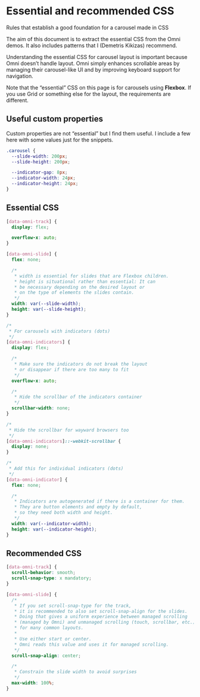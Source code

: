 
Essential and recommended CSS
================================================================================

Rules that establish a good foundation for a carousel made in CSS

The aim of this document is to extract the essential CSS from the Omni demos.
It also includes patterns that I (Demetris Kikizas) recommend.

Understanding the essential CSS for carousel layout is important because Omni
doesn’t handle layout. Omni simply enhances scrollable areas by managing their
carousel-like UI and by improving keyboard support for navigation.

Note that the “essential” CSS on this page is for carousels using **Flexbox**.
If you use Grid or something else for the layout, the requirements are different.


Useful custom properties
----------------------------------------

Custom properties are not “essential” but I find them useful.
I include a few here with some values just for the snippets.

```css
.carousel {
  --slide-width: 200px;
  --slide-height: 200px;

  --indicator-gap: 8px;
  --indicator-width: 24px;
  --indicator-height: 24px;
}
```


Essential CSS
----------------------------------------

```css
[data-omni-track] {
  display: flex;

  overflow-x: auto;
}

[data-omni-slide] {
  flex: none;

  /*
   * width is essential for slides that are Flexbox children.
   * height is situational rather than essential: It can
   * be necessary depending on the desired layout or
   * on the type of elements the slides contain.
   */
  width: var(--slide-width);
  height: var(--slide-height);
}

/*
 * For carousels with indicators (dots)
 */
[data-omni-indicators] {
  display: flex;

  /*
   * Make sure the indicators do not break the layout
   * or disappear if there are too many to fit
   */
  overflow-x: auto;

  /*
   * Hide the scrollbar of the indicators container
   */
  scrollbar-width: none;
}

/*
 * Hide the scrollbar for wayward browsers too
 */
[data-omni-indicators]::-webkit-scrollbar {
  display: none;
}

/*
 * Add this for individual indicators (dots)
 */
[data-omni-indicator] {
  flex: none;

  /*
   * Indicators are autogenerated if there is a container for them.
   * They are button elements and empty by default,
   * so they need both width and height.
   */
  width: var(--indicator-width);
  height: var(--indicator-height);
}
```


Recommended CSS
----------------------------------------

```css
[data-omni-track] {
  scroll-behavior: smooth;
  scroll-snap-type: x mandatory;
}

[data-omni-slide] {
  /*
   * If you set scroll-snap-type for the track,
   * it is recommended to also set scroll-snap-align for the slides.
   * Doing that gives a uniform experience between managed scrolling
   * (managed by Omni) and unmanaged scrolling (touch, scrollbar, etc.)
   * for many common layouts.
   *
   * Use either start or center.
   * Omni reads this value and uses it for managed scrolling.
   */
  scroll-snap-align: center;

  /*
   * Constrain the slide width to avoid surprises
   */
  max-width: 100%;
}
```
